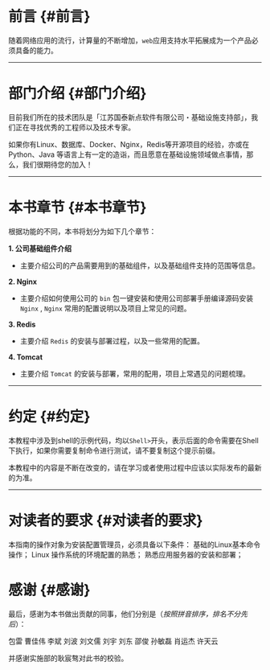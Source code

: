 # 前言 {#前言}

随着网络应用的流行，计算量的不断增加，`web`应用支持水平拓展成为一个产品必须具备的能力。

---

# 部门介绍 {#部门介绍}

目前我们所在的技术团队是「江苏国泰新点软件有限公司・基础设施支持部」，我们正在寻找优秀的工程师以及技术专家。

如果你有Linux、数据库、Docker、Nginx，Redis等开源项目的经验，亦或在 Python、Java 等语言上有一定的造诣，而且愿意在基础设施领域做点事情，那么，我们很期待您的加入！

---

# 本书章节 {#本书章节}

根据功能的不同，本书将划分为如下几个章节：

**1. 公司基础组件介绍**

* 主要介绍公司的产品需要用到的基础组件，以及基础组件支持的范围等信息。

**2. Nginx**

* 主要介绍如何使用公司的
  `bin`
  包一键安装和使用公司部署手册编译源码安装
  `Nginx`
  ,
  `Nginx`
  常用的配置说明以及项目上常见的问题。

**3. Redis**

* 主要介绍
  `Redis`
  的安装与部署过程，以及一些常用的配置。

**4. Tomcat**

* 主要介绍
  `Tomcat`
  的安装与部署，常用的配用，项目上常遇见的问题梳理。

---

# 约定 {#约定}

本教程中涉及到shell的示例代码，均以`Shell>`开头，表示后面的命令需要在Shell下执行，如果你需要复制命令进行测试，请不要复制这个提示前缀。

本教程中的内容是不断在改变的，请在学习或者使用过程中应该以实际发布的最新的为准。

---

# 对读者的要求 {#对读者的要求}

本指南的操作对象为安装配置管理员，必须具备以下条件： 基础的Linux基本命令操作； Linux 操作系统的环境配置的熟悉； 熟悉应用服务器的安装和部署；

# 感谢 {#感谢}

最后，感谢为本书做出贡献的同事，他们分别是（_按照拼音排序，排名不分先后_）：

包雷 曹佳伟 李斌 刘波 刘文儒 刘宇 刘东 邵俊 孙敏磊 肖运杰 许天云

并感谢实施部的耿宸骜对此书的校验。

  


